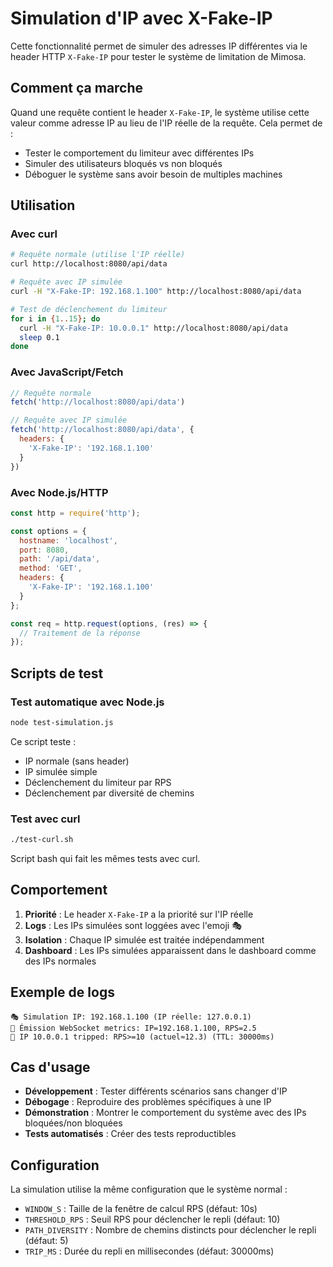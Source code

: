 # Simulation d'IP avec X-Fake-IP

Cette fonctionnalité permet de simuler des adresses IP différentes via le header HTTP `X-Fake-IP` pour tester le système de limitation de Mimosa.

## Comment ça marche

Quand une requête contient le header `X-Fake-IP`, le système utilise cette valeur comme adresse IP au lieu de l'IP réelle de la requête. Cela permet de :

- Tester le comportement du limiteur avec différentes IPs
- Simuler des utilisateurs bloqués vs non bloqués
- Déboguer le système sans avoir besoin de multiples machines

## Utilisation

### Avec curl

```bash
# Requête normale (utilise l'IP réelle)
curl http://localhost:8080/api/data

# Requête avec IP simulée
curl -H "X-Fake-IP: 192.168.1.100" http://localhost:8080/api/data

# Test de déclenchement du limiteur
for i in {1..15}; do
  curl -H "X-Fake-IP: 10.0.0.1" http://localhost:8080/api/data
  sleep 0.1
done
```

### Avec JavaScript/Fetch

```javascript
// Requête normale
fetch('http://localhost:8080/api/data')

// Requête avec IP simulée
fetch('http://localhost:8080/api/data', {
  headers: {
    'X-Fake-IP': '192.168.1.100'
  }
})
```

### Avec Node.js/HTTP

```javascript
const http = require('http');

const options = {
  hostname: 'localhost',
  port: 8080,
  path: '/api/data',
  method: 'GET',
  headers: {
    'X-Fake-IP': '192.168.1.100'
  }
};

const req = http.request(options, (res) => {
  // Traitement de la réponse
});
```

## Scripts de test

### Test automatique avec Node.js

```bash
node test-simulation.js
```

Ce script teste :
- IP normale (sans header)
- IP simulée simple
- Déclenchement du limiteur par RPS
- Déclenchement par diversité de chemins

### Test avec curl

```bash
./test-curl.sh
```

Script bash qui fait les mêmes tests avec curl.

## Comportement

1. **Priorité** : Le header `X-Fake-IP` a la priorité sur l'IP réelle
2. **Logs** : Les IPs simulées sont loggées avec l'emoji 🎭
3. **Isolation** : Chaque IP simulée est traitée indépendamment
4. **Dashboard** : Les IPs simulées apparaissent dans le dashboard comme des IPs normales

## Exemple de logs

```
🎭 Simulation IP: 192.168.1.100 (IP réelle: 127.0.0.1)
📡 Émission WebSocket metrics: IP=192.168.1.100, RPS=2.5
🚨 IP 10.0.0.1 tripped: RPS>=10 (actuel≈12.3) (TTL: 30000ms)
```

## Cas d'usage

- **Développement** : Tester différents scénarios sans changer d'IP
- **Débogage** : Reproduire des problèmes spécifiques à une IP
- **Démonstration** : Montrer le comportement du système avec des IPs bloquées/non bloquées
- **Tests automatisés** : Créer des tests reproductibles

## Configuration

La simulation utilise la même configuration que le système normal :

- `WINDOW_S` : Taille de la fenêtre de calcul RPS (défaut: 10s)
- `THRESHOLD_RPS` : Seuil RPS pour déclencher le repli (défaut: 10)
- `PATH_DIVERSITY` : Nombre de chemins distincts pour déclencher le repli (défaut: 5)
- `TRIP_MS` : Durée du repli en millisecondes (défaut: 30000ms)
